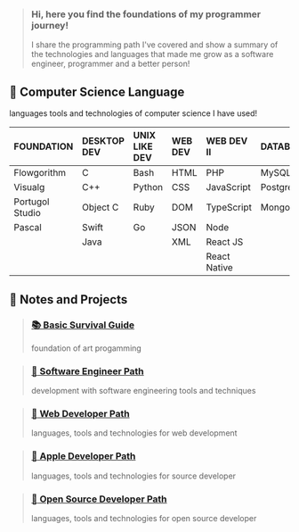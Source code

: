 > ### Hi, here you find the foundations of my programmer journey!
> I share the programming path I've covered and show a summary of the technologies and languages that made me grow as a software engineer, programmer and a better person!

## :memo: Computer Science Language
languages tools and technologies of computer science I have used!

|FOUNDATION|DESKTOP DEV|UNIX LIKE DEV|WEB DEV| WEB DEV II| DATABASE| - |
|:---           |:---       |:---   |:---   |:---           |:---     | :--- |
|Flowgorithm    |C          |Bash   |HTML   |PHP            |MySQL      | UML|
|Visualg        |C++        |Python |CSS    |JavaScript     |PostgreSQL |SCRUM|
|Portugol Studio|Object C   |Ruby   |DOM    |TypeScript     |MongoDB    |XP|
|Pascal         |Swift      |Go     |JSON   |Node           |           |Git|
|               |Java       |       |XML    |React JS       |           |Kaban|
|               |           |       |       |React Native   |           |Canvas|

## :memo: Notes and Projects

>### [:books: Basic Survival Guide](notebooks/README.md)
> foundation of art progamming 

> ### [:compass: Software Engineer Path](compass/softwareEngineer.md)
> development with software engineering tools and techniques

> ### [:compass: Web Developer Path](compass/webDeveloper.md)
> languages, tools and technologies for web development

> ### [:compass: Apple Developer Path](compass/appleDeveloper.md)
> languages, tools and technologies for source developer

> ### [:compass: Open Source Developer Path](compass/openSourceDeveloper.md)
> languages, tools and technologies for open source developer